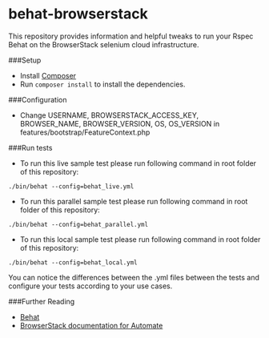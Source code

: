behat-browserstack
=========

This repository provides information and helpful tweaks to run your Rspec Behat on the BrowserStack selenium cloud infrastructure.

###Setup
- Install [Composer](http://getcomposer.org/doc/00-intro.md)
- Run `composer install` to install the dependencies. 

###Configuration
- Change USERNAME, BROWSERSTACK_ACCESS_KEY, BROWSER_NAME, BROWSER_VERSION, OS, OS_VERSION in features/bootstrap/FeatureContext.php

###Run tests
- To run this live sample test please run following command in root folder of this repository:
```
./bin/behat --config=behat_live.yml
```

- To run this parallel sample test please run following command in root folder of this repository:
```
./bin/behat --config=behat_parallel.yml
```

- To run this local sample test please run following command in root folder of this repository:
```
./bin/behat --config=behat_local.yml
```

You can notice the differences between the .yml files between the tests and configure your tests according to your use cases. 

###Further Reading
- [Behat](http://docs.behat.org/en/v3.0/)
- [BrowserStack documentation for Automate](https://www.browserstack.com/automate/php)
